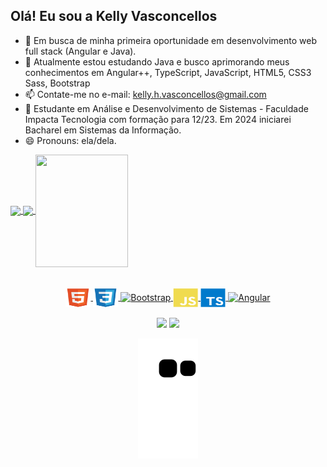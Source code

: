 ## Olá! Eu sou a Kelly Vasconcellos

- 💼 Em busca de minha primeira oportunidade em desenvolvimento web full stack (Angular e Java).
- 🌱 Atualmente estou estudando Java e busco aprimorando meus conhecimentos em Angular++, TypeScript, JavaScript, HTML5, CSS3 Sass, Bootstrap
- 📫 Contate-me no e-mail: kelly.h.vasconcellos@gmail.com
- 🏫 Estudante em Análise e Desenvolvimento de Sistemas - Faculdade Impacta Tecnologia com formação para 12/23. Em 2024 iniciarei Bacharel em Sistemas da Informação.
- 😄 Pronouns: ela/dela.


<div>
  <a href="https://github.com/KellyVasconcellos">
  <img height="180em"   align="center" src="https://github-readme-stats.vercel.app/api?username=KellyVasconcellos&show_icons=true&theme=discord_old_blurple&include_all_commits=true&count_private=true"/>
  <img height="180em"  align="center" src="https://github-readme-stats.vercel.app/api/top-langs/?username=KellyVasconcellos&layout=compact&langs_count=7&theme=discord_old_blurple" />

  <img align="center" width="148" height="180" src="https://media1.tenor.com/images/68e8337fb4eb7e40645d832c64762a8b/tenor.gif?itemid=19443613">
</div>
 <br>
<div  align="center"> 
  <div style="display: inline_block"><br>
  <img align="center" alt="HTML" height="30" width="40" src="https://raw.githubusercontent.com/devicons/devicon/master/icons/html5/html5-original.svg">
  <img align="center" alt="CSS" height="30" width="40" src="https://raw.githubusercontent.com/devicons/devicon/master/icons/css3/css3-original.svg">
  <img align="center" alt="Bootstrap" height="30" width="40" src="https://cdn.jsdelivr.net/gh/devicons/devicon/icons/bootstrap/bootstrap-original.svg">
  <img align="center" alt="JavaScript" height="30" width="40" src="https://raw.githubusercontent.com/devicons/devicon/master/icons/javascript/javascript-plain.svg">
  <img align="center" alt="TypeScript" height="30" width="40" src="https://raw.githubusercontent.com/devicons/devicon/master/icons/typescript/typescript-original.svg">
  <img align="center" alt="Angular" height="30" width="40" src="https://cdn.jsdelivr.net/gh/devicons/devicon/icons/angularjs/angularjs-plain.svg">

 
    
</div>
  <br>
  <a href = "mailto:kelly.h.vasconcellos@gmail.com"><img src="https://img.shields.io/badge/-Gmail-%23333?style=for-the-badge&logo=gmail&logoColor=white" target="_blank"></a>
  <a href="https://www.linkedin.com/in/kellyvasconcellos/" target="_blank"><img src="https://img.shields.io/badge/-LinkedIn-%230077B5?style=for-the-badge&logo=linkedin&logoColor=white" target="_blank"></a> 
 
![Snake animation](https://github.com/KellyVasconcellos/KellyVasconcellos/blob/output/github-contribution-grid-snake2.svg)



